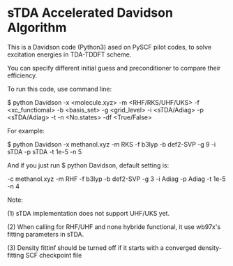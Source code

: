 sTDA Accelerated Davidson Algorithm
===================================

This is a Davidson code (Python3) ased on PySCF pilot codes, to solve excitation energies in TDA-TDDFT scheme.

You can specify different initial guess and preconditioner to compare their efficiency.

To run this code, use command line:

$ python Davidson -x <molecule.xyz> -m <RHF/RKS/UHF/UKS> -f <xc_functiomal> -b <basis_set>
-g <grid_level> -i <sTDA/Adiag> -p <sTDA/Adiag> -t <tolerance> -n <No.states> -df <True/False>

For example:

$ python Davidson -x methanol.xyz -m RKS -f b3lyp -b def2-SVP -g 9 -i sTDA -p sTDA -t 1e-5 -n 5 

And if you just run $ python Davidson, default setting is:

-c methanol.xyz -m RHF -f b3lyp -b def2-SVP -g 3 -i Adiag -p Adiag -t 1e-5 -n 4

Note:

(1) sTDA implementation does not support UHF/UKS yet.

(2) When calling for RHF/UHF and none hybride functional, it use wb97x's fitting parameters in sTDA.

(3) Density fittinf should be turned off if it starts with a converged density-fitting SCF checkpoint file
